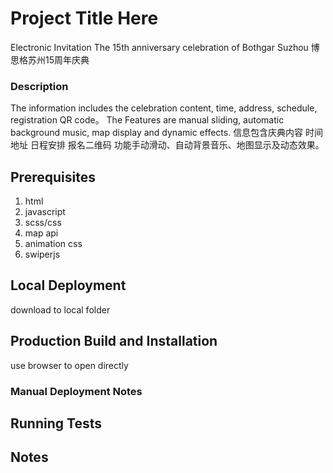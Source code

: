 # Project Title Here
Electronic Invitation
The 15th anniversary celebration of Bothgar Suzhou
博思格苏州15周年庆典

### Description
The information includes the celebration content, time, address, schedule, registration QR code。
The Features are manual sliding, automatic background music, map display and dynamic effects.
信息包含庆典内容 时间 地址 日程安排 报名二维码
功能手动滑动、自动背景音乐、地图显示及动态效果。

## Prerequisites
1. html
2. javascript
3. scss/css
4. map api
5. animation css
6. swiperjs


## Local Deployment
download to local folder

## Production Build and Installation
use browser to open directly

### Manual Deployment Notes

## Running Tests

## Notes

